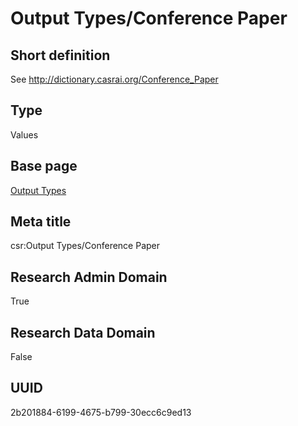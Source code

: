 # Output Types/Conference Paper
## Short definition
See http://dictionary.casrai.org/Conference_Paper
## Type
Values
## Base page
[Output Types](https://github.com/EuroCRIS/CASRAI-Dictionairies/blob/main/Objects/Output%20Types.md)
## Meta title
csr:Output Types/Conference Paper
## Research Admin Domain
True
## Research Data Domain
False
## UUID
2b201884-6199-4675-b799-30ecc6c9ed13
